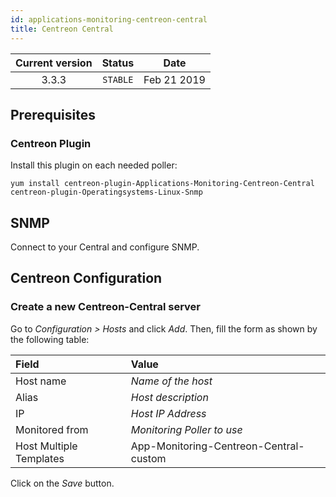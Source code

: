```yaml
---
id: applications-monitoring-centreon-central
title: Centreon Central
---
```


| Current version | Status | Date |
| :-: | :-: | :-: |
| 3.3.3 | `STABLE` | Feb 21 2019 |

## Prerequisites

### Centreon Plugin

Install this plugin on each needed poller:

``` shell
yum install centreon-plugin-Applications-Monitoring-Centreon-Central centreon-plugin-Operatingsystems-Linux-Snmp
```

## SNMP

Connect to your Central and configure SNMP.

## Centreon Configuration

### Create a new Centreon-Central server

Go to *Configuration \> Hosts* and click *Add*. Then, fill the form as shown by
the following table:

| Field                   | Value                                  |
| :---------------------- | :------------------------------------- |
| Host name               | *Name of the host*                     |
| Alias                   | *Host description*                     |
| IP                      | *Host IP Address*                      |
| Monitored from          | *Monitoring Poller to use*             |
| Host Multiple Templates | App-Monitoring-Centreon-Central-custom |

Click on the *Save* button.

